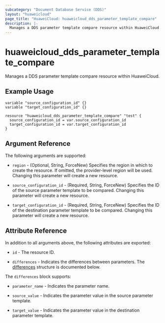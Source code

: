 ```yaml
---
subcategory: "Document Database Service (DDS)"
layout: "huaweicloud"
page_title: "HuaweiCloud: huaweicloud_dds_parameter_template_compare"
description: |-
  Manages a DDS parameter template compare resource within HuaweiCloud.
---
```


# huaweicloud_dds_parameter_template_compare

Manages a DDS parameter template compare resource within HuaweiCloud.

## Example Usage

```hcl
variable "source_configuration_id" {}
variable "target_configuration_id" {}

resource "huaweicloud_dds_parameter_template_compare" "test" {
  source_configuration_id = var.source_configuration_id
  target_configuration_id = var.target_configuration_id
}
```

## Argument Reference

The following arguments are supported:

* `region` - (Optional, String, ForceNew) Specifies the region in which to create the resource.
  If omitted, the provider-level region will be used. Changing this parameter will create a new resource.

* `source_configuration_id` - (Required, String, ForceNew) Specifies the ID of the source parameter template to be
  compared. Changing this parameter will create a new resource.

* `target_configuration_id` - (Required, String, ForceNew) Specifies the ID of the destination parameter template to be
  compared. Changing this parameter will create a new resource.

## Attribute Reference

In addition to all arguments above, the following attributes are exported:

* `id` - The resource ID.

* `differences` - Indicates the differences between parameters.
  The [differences](#differences_struct) structure is documented below.

<a name="differences_struct"></a>
The `differences` block supports:

* `parameter_name` -  Indicates the parameter name.

* `source_value` -  Indicates the parameter value in the source parameter template.

* `target_value` -  Indicates the parameter value in the destination parameter template.
